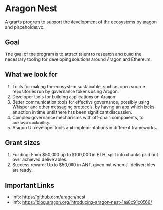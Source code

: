 # Aragon Nest

A grants program to support the development of the ecosystems by aragon and placeholder.vc.


## Goal

The goal of the program is to attract talent to research and build the necessary tooling for developing solutions around Aragon and Ethereum.



## What we look for

1. Tools for making the ecosystem sustainable, such as open source repositories run by governance tokens using Aragon.
2. Developer tools for building applications on Aragon.
3. Better communication tools for effective governance, possibly using Whisper and other messaging protocols, by having an app which locks an action in time until there has been significant discussion.
4. Complex governance mechanisms with off-chain components, to achieve scalability.
5. Aragon UI developer tools and implementations in different frameworks.

## Grant sizes

1. Funding: From $50,000 up to $100,000 in ETH, split into chunks paid out over achieved deliverables.
2. Success reward: Up to $50,000 in ANT, given out when all deliverables are ready.



## Important Links

* Info: https://github.com/aragon/nest
* Info: https://blog.aragon.org/introducing-aragon-nest-1aa8c91c0566/
